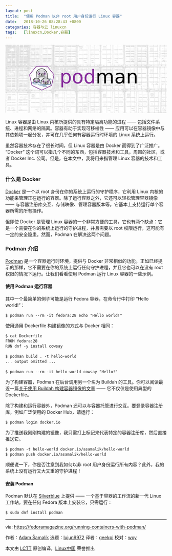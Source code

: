 ```yaml
---
layout: post
title:	"使用 Podman 以非 root 用户身份运行 Linux 容器"
date:	2018-10-26 08:28:43 +0800 
categories:	容器与云 linuxcn 
tags:	[linuxcn,Docker,容器]
---
```



![](/Asserts/Images/album/201810/26/082845qyjxxcmccjjm6cn0.jpg)


Linux 容器是由 Linux 内核所提供的具有特定隔离功能的进程 —— 包括文件系统、进程和网络的隔离。容器有助于实现可移植性 —— 应用可以在容器镜像中与其依赖项一起分发，并可在几乎任何有容器运行时环境的 Linux 系统上运行。


虽然容器技术存在了很长时间，但 Linux 容器是由 Docker 而得到了广泛推广。 “Docker” 这个词可以指几个不同的东西，包括容器技术和工具，周围的社区，或者 Docker Inc. 公司。但是，在本文中，我将用来指管理 Linux 容器的技术和工具。


### 什么是 Docker


[Docker](https://docs.docker.com/) 是一个以 root 身份在你的系统上运行的守护程序，它利用 Linux 内核的功能来管理正在运行的容器。除了运行容器之外，它还可以轻松管理容器镜像 —— 与容器注册库交互、存储映像、管理容器版本等。它基本上支持运行单个容器所需的所有操作。


但即使 Docker 是管理 Linux 容器的一个非常方便的工具，它也有两个缺点：它是一个需要在你的系统上运行的守护进程，并且需要以 root 权限运行，这可能有一定的安全隐患。然而，Podman 在解决这两个问题。


### Podman 介绍


[Podman](https://podman.io/) 是一个容器运行时环境，提供与 Docker 非常相似的功能。正如已经提示的那样，它不需要在你的系统上运行任何守护进程，并且它也可以在没有 root 权限的情况下运行。让我们看看使用 Podman 运行 Linux 容器的一些示例。


#### 使用 Podman 运行容器


其中一个最简单的例子可能是运行 Fedora 容器，在命令行中打印 “Hello world!”：



```
$ podman run --rm -it fedora:28 echo "Hello world!"
```

使用通用 Dockerfile 构建镜像的方式与 Docker 相同：



```
$ cat Dockerfile
FROM fedora:28
RUN dnf -y install cowsay

$ podman build . -t hello-world
... output omitted ...

$ podman run --rm -it hello-world cowsay "Hello!"
```

为了构建容器，Podman 在后台调用另一个名为 Buildah 的工具。你可以阅读最近一篇[关于使用 Buildah 构建容器镜像的文章](https://fedoramagazine.org/daemon-less-container-management-buildah/) —— 它不仅仅是使用典型的 Dockerfile。


除了构建和运行容器外，Podman 还可以与容器托管进行交互。要登录容器注册库，例如广泛使用的 Docker Hub，请运行：



```
$ podman login docker.io
```

为了推送我刚刚构建的镜像，我只需打上标记来代表特定的容器注册库，然后直接推送它。



```
$ podman -t hello-world docker.io/asamalik/hello-world
$ podman push docker.io/asamalik/hello-world
```

顺便说一下，你是否注意到我如何以非 root 用户身份运行所有内容？此外，我的系统上没有运行又大又重的守护进程！


#### 安装 Podman


Podman 默认在 [Silverblue](https://silverblue.fedoraproject.org/) 上提供 —— 一个基于容器的工作流的新一代 Linux 工作站。要在任何 Fedora 版本上安装它，只需运行：



```
$ sudo dnf install podman
```



---


via: <https://fedoramagazine.org/running-containers-with-podman/>


作者：[Adam Šamalík](https://fedoramagazine.org/author/asamalik/) 选题：[lujun9972](https://github.com/lujun9972) 译者：[geekpi](https://github.com/geekpi) 校对：[wxy](https://github.com/wxy)


本文由 [LCTT](https://github.com/LCTT/TranslateProject) 原创编译，[Linux中国](https://linux.cn/) 荣誉推出
